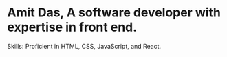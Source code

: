 #  Amit Das,  A software developer with expertise in front end.
Skills: Proficient in HTML, CSS, JavaScript, and React.
